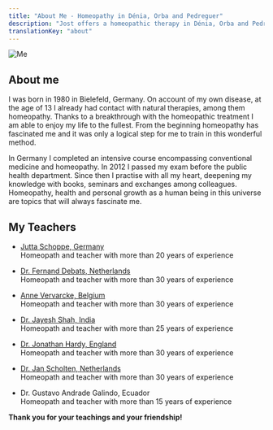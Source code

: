 ```yaml
---
title: "About Me - Homeopathy in Dénia, Orba and Pedreguer"
description: "Jost offers a homeopathic therapy in Dénia, Orba and Pedreguer in the province of Alicante"
translationKey: "about"
---
```


![Me](/images/yo.jpg)

## About me

I was born in 1980 in Bielefeld, Germany. On account of my own disease, at the age of 13 I already had contact with natural therapies, among them homeopathy. Thanks to a breakthrough with the homeopathic treatment I am able to enjoy my life to the fullest. From the beginning homeopathy has fascinated me and it was only a logical step for me to train in this wonderful method.

In Germany I completed an intensive course encompassing conventional medicine and homeopathy. In 2012 I passed my exam before the public health department. Since then I practise with all my heart, deepening my knowledge with books, seminars and exchanges among colleagues. Homeopathy, health and personal growth as a human being in this universe are topics that will always fascinate me.

## My Teachers

* <a href="https://homoeopathie-schoppe.jimdo.com/" target="_blank">Jutta Schoppe, Germany</a><br/>Homeopath and teacher with more than 20 years of experience

* <a href="http://www.quodnatura.info/" target="_blank">Dr. Fernand Debats, Netherlands</a><br/>Homeopath and teacher with more than 30 years of experience

* <a href="http://annevervarcke.thewhiteroom.be/" target="_blank">Anne Vervarcke, Belgium</a><br/>Homeopath and teacher with more than 30 years of experience

* <a href="http://www.homeopathyindia.org" target="_blank">Dr. Jayesh Shah, India</a><br/>Homeopath and teacher with more than 25 years of experience

* <a href="http://www.drjonathanhardy.co.uk/" target="_blank">Dr. Jonathan Hardy, England</a><br/>Homeopath and teacher with more than 30 years of experience

* <a href="http://www.janscholten.com/" target="_blank">Dr. Jan Scholten, Netherlands</a><br/>Homeopath and teacher with more than 30 years of experience

* Dr. Gustavo Andrade Galindo, Ecuador<br/>Homeopath and teacher with more than 15 years of experience

**Thank you for your teachings and your friendship!**

